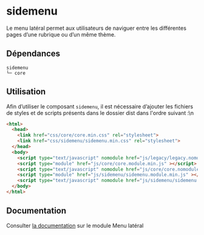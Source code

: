 # sidemenu

Le menu latéral permet aux utilisateurs de naviguer entre les différentes pages d’une rubrique ou d’un même thème.

## Dépendances
```shell
sidemenu
└─ core
```

## Utilisation
Afin d’utiliser le composant `sidemenu`, il est nécessaire d’ajouter les fichiers de styles et de scripts présents dans le dossier dist dans l'ordre suivant :\n
```html
<html>
  <head>
    <link href="css/core/core.min.css" rel="stylesheet">
    <link href="css/sidemenu/sidemenu.min.css" rel="stylesheet">
  </head>
  <body>
    <script type="text/javascript" nomodule href="js/legacy/legacy.nomodule.min.js" ></script>
    <script type="module" href="js/core/core.module.min.js" ></script>
    <script type="text/javascript" nomodule href="js/core/core.nomodule.min.js" ></script>
    <script type="module" href="js/sidemenu/sidemenu.module.min.js" ></script>
    <script type="text/javascript" nomodule href="js/sidemenu/sidemenu.nomodule.min.js" ></script>
  </body>
</html>
```

## Documentation

Consulter [la documentation](https://www.systeme-de-design.gouv.fr/elements-d-interface/composants/menu-lateral) sur le module Menu latéral
